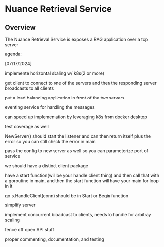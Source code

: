 # Nuance Retrieval Service 

## Overview 

The Nuance Retrieval Service is exposes a RAG application over a tcp server

agenda:


[07/17/2024]

implemente horizontal skaling w/ k8s(2 or more)

get client to connect to one of the servers and then the responding server broadcasts to all clients

put a load balancing application in front of the two servers

eventing service for handling the messages 

can speed up implementation by leveraging k8s from docker desktop 

test coverage as well 

NewServer() should start the listener and can then return itself plus the error so you can still check the error in main

pass the config to new server as well so you can parameterize port of service

we should have a distinct client package

have a start function(will be your handle client thing) and then call that with a goroutine in main, and then the start function will have your main for loop in it

go s.HandleClient(conn) should be in Start or Begin function

simplify server

implement concurrent broadcast to clients, needs to handle for arbitray scaling 

fence off open API stuff

proper commenting, documentation, and testing 
